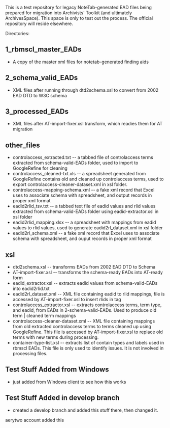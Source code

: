This is a test repository for legacy NoteTab-generated EAD files being prepared for migration into Archivists' Toolkit (and ultimately ArchivesSpace). This space is only to test out the process. The official repository will reside elsewhere.

Directories:

1_rbmscl_master_EADs
--------------------
* A copy of the master xml files for notetab-generated finding aids

2_schema_valid_EADs
-------------------
* XML files after running through dtd2schema.xsl to convert from 2002 EAD DTD to W3C schema

3_processed_EADs
----------------
* XML files after AT-import-fixer.xsl transform, which readies them for AT migration

other_files
-----------
* controlaccess_extracted.txt -- a tabbed file of controlaccess terms extracted from schema-valid-EADs folder, used to import to GoogleRefine for cleaning
* controlaccess_cleaned-txt.xls -- a spreadsheet generated from GoogleRefine contains old and cleaned up controlaccess terms, used to export controlaccess-cleaner-dataset.xml in xsl folder.
* controlaccess-mapping-schema.xml -- a fake xml record that Excel uses to associate schema with spreadsheet, and output records in proper xml format
* eadid2rlid_tsv.txt -- a tabbed text file of eadid values and rlid values extracted from schema-valid-EADs folder using eadid-extractor.xsl in xsl folder
* eadid2rlid_mapping.xlsx -- a spreadsheet with mappings from eadid values to rlid values, used to generate 
eadid2rl_dataset.xml in xsl folder
* eadid2rl_schema.xml -- a fake xml record that Excel uses to associate schema with spreadsheet, and ouput records in proper xml format

xsl
---
* dtd2schema.xsl -- transforms EADs from 2002 EAD DTD to Schema
* AT-import-fixer.xsl -- transforms the schema-ready EADs into AT-ready form
* eadid_extractor.xsl -- extracts eadid values from schema-valid-EADs into eadid2rlid.txt
* eadid2rl_dataset.xml -- XML file containing eadid to rlid mappings, file is accessed by AT-import-fixer.xsl to insert rlids in <unitid> tag
* controlaccess_extractor.xsl -- extracts controlaccess terms, term type, and eadid, from EADs in 2-schema-valid-EADs. Used to produce old term | cleaned term mappings
* controlaccess-cleaner-dataset.xml -- XML file containing mappings from old extracted controlaccess terms to terms cleaned up using GoogleRefine.  This file is accessed by AT-import-fixer.xsl to replace old terms with new terms during processing.
* container-type-list.xsl -- extracts list of contain types and labels used in rbmscl EADs.  This file is only used to identify issues.  It is not involved in processing files.

Test Stuff Added from Windows
------------------------
* just added from Windows client to see how this works

Test Stuff Added in develop branch
----------------------------------
* created a develop branch and added this stuff there, then changed it.

aerytwo account added this
